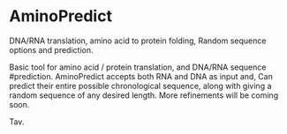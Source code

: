# AminoPredict
DNA/RNA translation, amino acid to protein folding, Random sequence options and prediction.


Basic tool for amino acid / protein translation, and DNA/RNA sequence #prediction. AminoPredict accepts both RNA and DNA as input and, Can predict their entire possible chronological sequence, along with giving a random sequence of any desired length. More refinements will be coming soon.

Tav.
